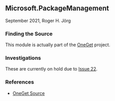 ## Microsoft.PackageManagement

September 2021, Roger H. Jörg

[oneget]: https://github.com/OneGet/oneget

### Finding the Source

This module is actually part of the [OneGet][oneget] project.

### Investigations

These are currently on hold due to [Issue 22](https://github.com/tldag/tldag-issues/issues/22).

### References

- [OneGet Source][oneget]

